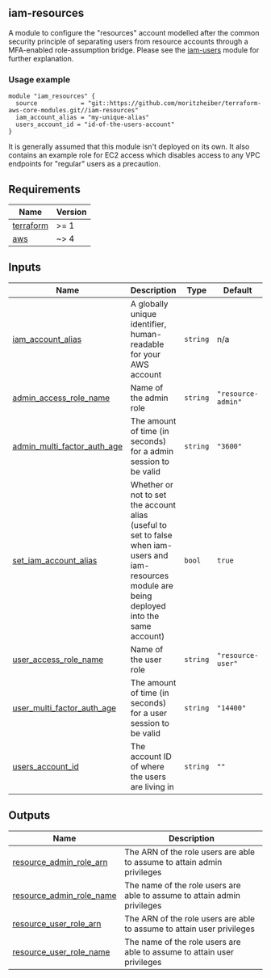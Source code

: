 
## iam-resources

A module to configure the "resources" account modelled after the common security principle of separating users from resource accounts through a MFA-enabled role-assumption bridge.
Please see the [iam-users](https://github.com/moritzheiber/terraform-aws-core-modules/tree/main/iam-users) module for further explanation.

### Usage example
```hcl
module "iam_resources" {
  source            = "git::https://github.com/moritzheiber/terraform-aws-core-modules.git//iam-resources"
  iam_account_alias = "my-unique-alias"
  users_account_id = "id-of-the-users-account"
}

```

It is generally assumed that this module isn't deployed on its own. It also contains an example role for EC2 access which disables access to any VPC endpoints for "regular" users as a precaution.

## Requirements

| Name | Version |
|------|---------|
| <a name="requirement_terraform"></a> [terraform](#requirement\_terraform) | >= 1 |
| <a name="requirement_aws"></a> [aws](#requirement\_aws) | ~> 4 |

## Inputs

| Name | Description | Type | Default | Required |
|------|-------------|------|---------|:--------:|
| <a name="input_iam_account_alias"></a> [iam\_account\_alias](#input\_iam\_account\_alias) | A globally unique identifier, human-readable for your AWS account | `string` | n/a | yes |
| <a name="input_admin_access_role_name"></a> [admin\_access\_role\_name](#input\_admin\_access\_role\_name) | Name of the admin role | `string` | `"resource-admin"` | no |
| <a name="input_admin_multi_factor_auth_age"></a> [admin\_multi\_factor\_auth\_age](#input\_admin\_multi\_factor\_auth\_age) | The amount of time (in seconds) for a admin session to be valid | `string` | `"3600"` | no |
| <a name="input_set_iam_account_alias"></a> [set\_iam\_account\_alias](#input\_set\_iam\_account\_alias) | Whether or not to set the account alias (useful to set to false when iam-users and iam-resources module are being deployed into the same account) | `bool` | `true` | no |
| <a name="input_user_access_role_name"></a> [user\_access\_role\_name](#input\_user\_access\_role\_name) | Name of the user role | `string` | `"resource-user"` | no |
| <a name="input_user_multi_factor_auth_age"></a> [user\_multi\_factor\_auth\_age](#input\_user\_multi\_factor\_auth\_age) | The amount of time (in seconds) for a user session to be valid | `string` | `"14400"` | no |
| <a name="input_users_account_id"></a> [users\_account\_id](#input\_users\_account\_id) | The account ID of where the users are living in | `string` | `""` | no |

## Outputs

| Name | Description |
|------|-------------|
| <a name="output_resource_admin_role_arn"></a> [resource\_admin\_role\_arn](#output\_resource\_admin\_role\_arn) | The ARN of the role users are able to assume to attain admin privileges |
| <a name="output_resource_admin_role_name"></a> [resource\_admin\_role\_name](#output\_resource\_admin\_role\_name) | The name of the role users are able to assume to attain admin privileges |
| <a name="output_resource_user_role_arn"></a> [resource\_user\_role\_arn](#output\_resource\_user\_role\_arn) | The ARN of the role users are able to assume to attain user privileges |
| <a name="output_resource_user_role_name"></a> [resource\_user\_role\_name](#output\_resource\_user\_role\_name) | The name of the role users are able to assume to attain user privileges |
